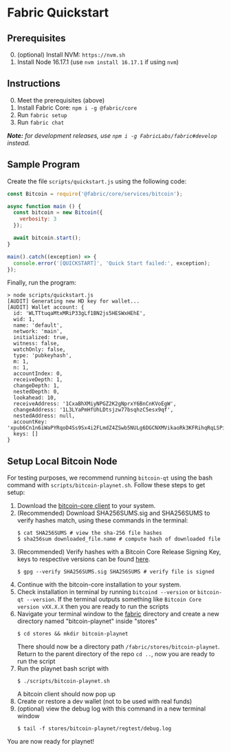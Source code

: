 # Fabric Quickstart

## Prerequisites
0. (optional) Install NVM: `https://nvm.sh`
1. Install Node 16.17.1 (use `nvm install 16.17.1` if using `nvm`)

## Instructions
0. Meet the prerequisites (above)
1. Install Fabric Core: `npm i -g @fabric/core`
2. Run `fabric setup`
3. Run `fabric chat`

_**Note:** for development releases, use `npm i -g FabricLabs/fabric#develop` instead._

## Sample Program
Create the file `scripts/quickstart.js` using the following code:

```js
const Bitcoin = require('@fabric/core/services/bitcoin');

async function main () {
  const bitcoin = new Bitcoin({
    verbosity: 3
  });

  await bitcoin.start();
}

main().catch((exception) => {
  console.error('[QUICKSTART]', 'Quick Start failed:', exception);
});
```

Finally, run the program:

```
> node scripts/quickstart.js
[AUDIT] Generating new HD key for wallet...
[AUDIT] Wallet account: {
  id: 'WLTTtuqaMtxMRiP33gLf1BN2js5HESWxHEhE',
  wid: 1,
  name: 'default',
  network: 'main',
  initialized: true,
  witness: false,
  watchOnly: false,
  type: 'pubkeyhash',
  m: 1,
  n: 1,
  accountIndex: 0,
  receiveDepth: 1,
  changeDepth: 1,
  nestedDepth: 0,
  lookahead: 10,
  receiveAddress: '1CxaBhXMiyNPGZ2K2gNprxY6BnCnKVoEgW',
  changeAddress: '1L3LYaPmHfUhLDtsjzw77bsqhzC5esx9qf',
  nestedAddress: null,
  accountKey: 'xpub6Cn1n6iWaPYRqoD4Ss9Sx4i2FLmdZ4ZSwb5NULg6DGCNXMVikaoRk3KFRihqRqLSPiNTDmVHgj7Ff1LMLidcveMf8kPHSX51CjBtZtCqiDU',
  keys: []
}
```

## Setup Local Bitcoin Node
For testing purposes, we recommend running `bitcoin-qt` using the bash command with `scripts/bitcoin-playnet.sh`. Follow these steps to get setup:

1. Download the [bitcoin-core client](https://bitcoin.org/bin/) to your system. 
2. (Recommended) Download SHA256SUMS.sig and SHA256SUMS to verify hashes match, using these commands in the terminal:
	```
	$ cat SHA256SUMS # view the sha-256 file hashes 
	$ sha256sum downloaded_file.name # compute hash of downloaded file
	```
3. (Recommended) Verify hashes with a Bitcoin Core Release Signing Key, keys to respective versions can be found [here](https://bitcoin.org/en/download).
	```
	$ gpg --verify SHA256SUMS.sig SHA256SUMS # verify file is signed
	```
4. Continue with the bitcoin-core installation to your system.
5. Check installation in terminal by running `bitcoind --version` or `bitcoin-qt --version`. If the terminal outputs something like `Bitcoin Core version vXX.X.X` then you are ready to run the scripts 
6. Navigate your terminal window to the [fabric](https://github.com/fabriclabs/fabric) directory and create a new directory named "bitcoin-playnet" inside "stores" 
	```
	$ cd stores && mkdir bitcoin-playnet
	```
	There should now be a directory path `/fabric/stores/bitcoin-playnet`. 	
	Return to the parent directory of the repo `cd ..`, now you are ready to run the script
7. Run the playnet bash script with 
	```
	$ ./scripts/bitcoin-playnet.sh
	```
	A bitcoin client should now pop up
8. Create or restore a dev wallet (not to be used with real funds)
9. (optional) view the debug log with this command in a new terminal window 
	```
	$ tail -f stores/bitcoin-playnet/regtest/debug.log
	```
You are now ready for playnet!
